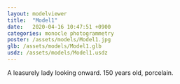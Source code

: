 ```yaml
---
layout: modelviewer
title:  "Model1"
date:   2020-04-16 10:47:51 +0900
categories: monocle photogrammetry
poster: /assets/models/Model1.jpg
glb: /assets/models/Model1.glb
usdz: /assets/models/Model1.usdz
---
```

A leasurely lady looking onward.  150 years old, porcelain.
